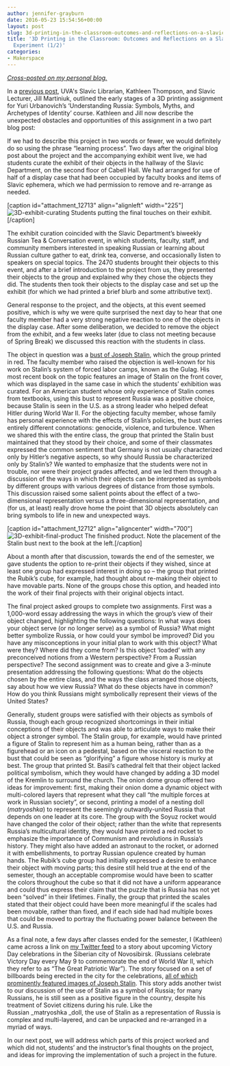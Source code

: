 ```yaml
---
author: jennifer-grayburn
date: 2016-05-23 15:54:56+00:00
layout: post
slug: 3d-printing-in-the-classroom-outcomes-and-reflections-on-a-slavic-course-experiment-12
title: '3D Printing in the Classroom: Outcomes and Reflections on a Slavic Course
  Experiment (1/2)'
categories:
- Makerspace
---
```


_[Cross-posted on my personal blog.](https://jennifernicolegrayburn.com/2016/05/23/3d-printing-in-the-classroom-outcomes-and-reflections-on-a-slavic-course-experiment-12/)_

In a [previous post](http://scholarslab.org/uncategorized/3d-printing-in-the-classroom-course-assignments-and-the-makerspace/), UVA's Slavic Librarian, Kathleen Thompson, and Slavic Lecturer, Jill Martiniuk, outlined the early stages of a 3D printing assignment for Yuri Urbanovich’s ‘Understanding Russia: Symbols, Myths, and Archetypes of Identity’ course. Kathleen and Jill now describe the unexpected obstacles and opportunities of this assignment in a two part blog post:

If we had to describe this project in two words or fewer, we would definitely do so using the phrase “learning process”. Two days after the original blog post about the project and the accompanying exhibit went live, we had students curate the exhibit of their objects in the hallway of the Slavic Department, on the second floor of Cabell Hall. We had arranged for use of half of a display case that had been occupied by faculty books and items of Slavic ephemera, which we had permission to remove and re-arrange as needed.

[caption id="attachment_12713" align="alignleft" width="225"]![3D-exhibit-curating](http://scholarslab.org/wp-content/uploads/2016/05/3D-exhibit-curating-225x300.jpg) Students putting the final touches on their exhibit.[/caption]

The exhibit curation coincided with the Slavic Department’s biweekly Russian Tea & Conversation event, in which students, faculty, staff, and community members interested in speaking Russian or learning about Russian culture gather to eat, drink tea, converse, and occasionally listen to speakers on special topics. The 2470 students brought their objects to this event, and after a brief introduction to the project from us, they presented their objects to the group and explained why they chose the objects they did. The students then took their objects to the display case and set up the exhibit (for which we had printed a brief blurb and some attributive text).

General response to the project, and the objects, at this event seemed positive, which is why we were quite surprised the next day to hear that one faculty member had a very strong negative reaction to one of the objects in the display case. After some deliberation, we decided to remove the object from the exhibit, and a few weeks later (due to class not meeting because of Spring Break) we discussed this reaction with the students in class.

The object in question was a [bust of Joseph Stalin](https://www.thingiverse.com/thing:516756), which the group printed in red. The faculty member who raised the objection is well-known for his work on Stalin’s system of forced labor camps, known as the Gulag. His most recent book on the topic features an image of Stalin on the front cover, which was displayed in the same case in which the students’ exhibition was curated. For an American student whose only experience of Stalin comes from textbooks, using this bust to represent Russia was a positive choice, because Stalin is seen in the U.S. as a strong leader who helped defeat Hitler during World War II. For the objecting faculty member, whose family has personal experience with the effects of Stalin’s policies, the bust carries entirely different connotations: genocide, violence, and turbulence. When we shared this with the entire class, the group that printed the Stalin bust maintained that they stood by their choice, and some of their classmates expressed the common sentiment that Germany is not usually characterized only by Hitler’s negative aspects, so why should Russia be characterized only by Stalin’s? We wanted to emphasize that the students were not in trouble, nor were their project grades affected, and we led them through a discussion of the ways in which their objects can be interpreted as symbols by different groups with various degrees of distance from those symbols. This discussion raised some salient points about the effect of a two-dimensional representation versus a three-dimensional representation, and (for us, at least) really drove home the point that 3D objects absolutely can bring symbols to life in new and unexpected ways.

[caption id="attachment_12712" align="aligncenter" width="700"]![3D-exhibit-final-product](http://scholarslab.org/wp-content/uploads/2016/05/3D-exhibit-final-product.jpg) The finished product. Note the placement of the Stalin bust next to the book at the left.[/caption]

About a month after that discussion, towards the end of the semester, we gave students the option to re-print their objects if they wished, since at least one group had expressed interest in doing so – the group that printed the Rubik’s cube, for example, had thought about re-making their object to have movable parts. None of the groups chose this option, and headed into the work of their final projects with their original objects intact.

The final project asked groups to complete two assignments. First was a 1,000-word essay addressing the ways in which the group’s view of their object changed, highlighting the following questions: In what ways does your object serve (or no longer serve) as a symbol of Russia? What might better symbolize Russia, or how could your symbol be improved? Did you have any misconceptions in your initial plan to work with this object? What were they? Where did they come from? Is this object ‘loaded’ with any preconceived notions from a Western perspective? From a Russian perspective? The second assignment was to create and give a 3-minute presentation addressing the following questions: What do the objects chosen by the entire class, and the ways the class arranged those objects, say about how we view Russia? What do these objects have in common? How do you think Russians might symbolically represent their views of the United States?

Generally, student groups were satisfied with their objects as symbols of Russia, though each group recognized shortcomings in their initial conceptions of their objects and was able to articulate ways to make their object a stronger symbol. The Stalin group, for example, would have printed a figure of Stalin to represent him as a human being, rather than as a figurehead or an icon on a pedestal, based on the visceral reaction to the bust that could be seen as “glorifying” a figure whose history is murky at best. The group that printed St. Basil’s cathedral felt that their object lacked political symbolism, which they would have changed by adding a 3D model of the Kremlin to surround the church. The onion dome group offered two ideas for improvement: first, making their onion dome a dynamic object with multi-colored layers that represent what they call “the multiple forces at work in Russian society”, or second, printing a model of a nesting doll (_matryoshka_) to represent the seemingly outwardly-united Russia that depends on one leader at its core. The group with the Soyuz rocket would have changed the color of their object; rather than the white that represents Russia’s multicultural identity, they would have printed a red rocket to emphasize the importance of Communism and revolutions in Russia’s history. They might also have added an astronaut to the rocket, or adorned it with embellishments, to portray Russian opulence created by human hands. The Rubik’s cube group had initially expressed a desire to enhance their object with moving parts; this desire still held true at the end of the semester, though an acceptable compromise would have been to scatter the colors throughout the cube so that it did not have a uniform appearance and could thus express their claim that the puzzle that is Russia has not yet been “solved” in their lifetimes. Finally, the group that printed the scales stated that their object could have been more meaningful if the scales had been movable, rather than fixed, and if each side had had multiple boxes that could be moved to portray the fluctuating power balance between the U.S. and Russia.

As a final note, a few days after classes ended for the semester, I (Kathleen) came across a link on [my Twitter feed](https://twitter.com/rusalkat?lang=en) to a story about upcoming Victory Day celebrations in the Siberian city of Novosibirsk. (Russians celebrate Victory Day every May 9 to commemorate the end of World War II, which they refer to as “The Great Patriotic War”). The story focused on a set of billboards being erected in the city for the celebrations, [all of which prominently featured images of Joseph Stalin](https://meduza.io/en/news/2016/05/04/novosibirsk-installs-billboards-with-stalin-s-portrait-across-city-in-preparation-for-victory-day). This story adds another twist to our discussion of the use of Stalin as a symbol of Russia; for many Russians, he is still seen as a positive figure in the country, despite his treatment of Soviet citizens during his rule. Like the Russian _matryoshka _doll, the use of Stalin as a representation of Russia is complex and multi-layered, and can be unpacked and re-arranged in a myriad of ways.

In our next post, we will address which parts of this project worked and which did not, students’ and the instructor’s final thoughts on the project, and ideas for improving the implementation of such a project in the future.


